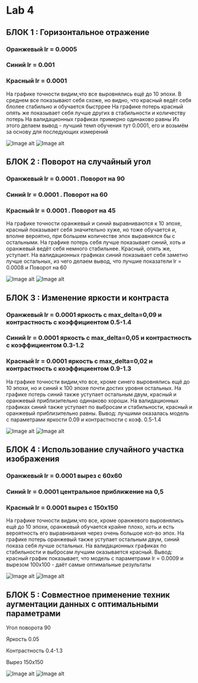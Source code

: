 # Lab 4

## БЛОК 1 : Горизонтальное отражение

### Оранжевый lr = 0.0005
### Синий lr = 0.001
### Красный lr = 0.0001

На графике точности видим,что все выровнялись ещё до 10 эпохи. В среднем все показывают себя схоже, но видно, что красный ведёт себя блолее стабильно и обучается быстррее
На графике потерь красный опять же показывает себя лучше других в стабильности и количеству потерь
На валидационных графиках примерно одинаково равны
Из этого делаем вывод - лучший темп обучения тут 0.0001, его и возьмём за основу для последующих измерений

![Image alt](https://github.com/phoenix3x3/Neural-networks-lab-/raw/lab4/train1.png)
![Image alt](https://github.com/phoenix3x3/Neural-networks-lab-/raw/lab4/validtaion1.png)

## БЛОК 2 : Поворот на случайный угол

### Оранжевый lr = 0.0001 . Поворот на 90
### Синий lr = 0.0001 . Поворот на 60
### Красный lr = 0.0001 . Поворот на 45

На графике точности оранжевый и синий выравниваются к 10 эпохе, красный показывает себя значительно хуже, но тоже обучается и, вполне вероятно, при большем
количестве эпох выравнялся бы с остальными. На графике потерь себя лучше показывает синий, хоть и оранжевый ведёт себя немного стабильнее. Красный, опять же, уступает.
На валидационных графиках синий показывает себя заметно лучше остальных, из чего делаем вывод, что лучшие показатели lr = 0.0008 и Поворот на 60

![Image alt](https://github.com/phoenix3x3/Neural-networks-lab-/raw/lab4/train2.png)
![Image alt](https://github.com/phoenix3x3/Neural-networks-lab-/raw/lab4/validation2.png)
## БЛОК 3 : Изменение яркости и контраста

### Оранжевый lr = 0.0001 яркость с max_delta=0,09 и контрастность с коэффициентом 0.5-1.4
### Синий lr = 0.0001 яркость с max_delta=0,05 и контрастность с коэффициентом 0.3-1.2
### Красный lr = 0.0001 яркость с max_delta=0,02 и контрастность с коэффициентом 0.9-1.3

На графике точности видим,что все, кроме синего выровнялись ещё до 10 эпохи, но и синий к 100 эпохе почти достих уровня остальных.
На графике потерь синий также уступает остальным двум, красный и оранжевый приблизительно одинаково хороши.
На валидационных графиках синий также уступает по выбросам и стабильности, красный и оранжевый приблизительно равны.
Вывод: лучшими оказалась модель с параметрами яркости 0.09 и контрастности с коэф. 0.5-1.4

![Image alt](https://github.com/phoenix3x3/Neural-networks-lab-/raw/lab4/train3.png)
![Image alt](https://github.com/phoenix3x3/Neural-networks-lab-/raw/lab4/validation3.png)
## БЛОК 4 : Использование случайного участка изображения


### Оранжевый lr = 0.0001 вырез с 60х60 
### Синий lr = 0.0001 центральное приближение на 0,5
### Красный lr = 0.0001 вырез с 150х150 

На графике точности видим,что все, кроме оранжевого выровнялись ещё до 10 эпохи, оранжевый обучается крайне плохо,
хоть и есть вероятность его выравнивания через очень большое кол-во эпох.
На графике потерь оранжевый также уступает остальным двум, синий показа себя лучше остальных.
На валидационных графиках по стабильности и выбросам лучшим оказывается красный.
Вывод: красный график показывает, что модель с параметрами lr = 0.0009 и вырезом 100x100 - даёт самые оптимальные результаты

![Image alt](https://github.com/phoenix3x3/Neural-networks-lab-/raw/lab4/train4.png)
![Image alt](https://github.com/phoenix3x3/Neural-networks-lab-/raw/lab4/validation4.png)
## БЛОК 5 : Совместное применение техник аугментации данных с оптимальными параметрами

Угол поворота 90

Яркость 0.05

Контрастность 0.4-1.3

Вырез 150х150

![Image alt](https://github.com/phoenix3x3/Neural-networks-lab-/raw/lab4/train5.png)
![Image alt](https://github.com/phoenix3x3/Neural-networks-lab-/raw/lab4/validation5.png)
